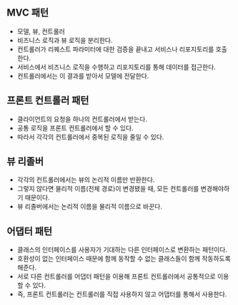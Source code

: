 ## MVC 패턴
- 모델, 뷰, 컨트롤러
- 비즈니스 로직과 뷰 로직을 분리한다.
- 컨트롤러가 리퀘스트 파라미터에 대한 검증을 끝내고 서비스나 리포지토리를 호출한다.
- 서비스에서 비즈니스 로직을 수행하고 리포지토리를 통해 데이터를 접근한다.
- 컨트롤러에서는 이 결과를 받아서 모델에 전달한다.

## 프론트 컨트롤러 패턴
- 클라이언트의 요청을 하나의 컨트롤러에서 받는다.
- 공통 로직을 프론트 컨트롤러에서 할 수 있다.
- 따라서 각각의 컨트롤러에서 중복된 로직을 줄일 수 있다.

## 뷰 리졸버
- 각각의 컨트롤러에서는 뷰의 논리적 이름만 반환한다.
- 그렇지 않다면 물리적 이름(전체 경로)이 변경됐을 때, 모든 컨트롤러를 변경해야하기 때문이다.
- 뷰 리졸버에서는 논리적 이름을 물리적 이름으로 바꾼다.

## 어댑터 패턴
- 클래스의 인터페이스를 사용자가 기대하는 다른 인터페이스로 변환하는 패턴이다.
- 호환성이 없는 인터페이스 때문에 함께 동작할 수 없는 클래스들이 함께 작동하도록 해준다.
- 서로 다른 컨트롤러를 어댑터 패턴을 이용해 프론트 컨트롤러에서 공통적으로 이용할 수 있다.
- 즉, 프론트 컨트롤러는 컨트롤러를 직접 사용하지 않고 어댑터를 통해서 사용한다.
